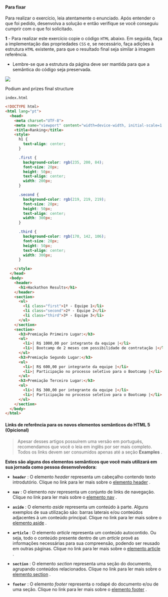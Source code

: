 #### Para fixar

Para realizar o exercício, leia atentamente o enunciado. Após entender o que foi pedido, desenvolva a solução e então verifique se você conseguiu cumprir com o que foi solicitado.

**1** - Para realizar este exercício copie o código  `HTML`  abaixo. Em seguida, faça a implementação das propriedades  `CSS`  e, se necessário, faça adições à estrutura  `HTML`  existente, para que o resultado final seja similar à imagem referência.

-   Lembre-se que a estrutura da página deve ser mantida para que a semântica do código seja preservada.

![](https://s3.us-east-2.amazonaws.com/assets.app.betrybe.com/fundamentals/html-css/images/podium-final-fdcdc425aade8216b9e3c4b0eab234fc.png)

Podium and prizes final structure

`index.html`

```html
<!DOCTYPE html>
<html lang="pt">
  <head>
    <meta charset="UTF-8">
    <meta name="viewport" content="width=device-width, initial-scale=1.0">
    <title>Ranking</title>
    <style>
      h1 {
        text-align: center;
      }

      .first {
        background-color: rgb(235, 200, 84);
        font-size: 20px;
        height: 50px;
        text-align: center;
        width: 200px;
      }

      .second {
        background-color: rgb(219, 219, 219);
        font-size: 20px;
        height: 50px;
        text-align: center;
        width: 300px;
      }

      .third {
        background-color: rgb(170, 142, 106);
        font-size: 20px;
        height: 50px;
        text-align: center;
        width: 300px;
      }

    </style>
  </head>
  <body>
    <header>
      <h1>Hackathon Results</h1>
    </header>
    <section>
      <ul>
        <li class="first">1º - Equipe 1</li>
        <li class="second">2º - Equipe 2</li>
        <li class="third">3º - Equipe 3</li>
      </ul>
    </section>
    <section>
      <h3>Premiação Primeiro Lugar:</h3>
      <ul>
        <li>| R$ 1000,00 por integrante da equipe |</li>
        <li>| Bootcamp de 2 meses com possibilidade de contratação |</li>
      </ul>
      <h3>Premiação Segundo Lugar:</h3>
      <ul>
        <li>| R$ 600,00 por integrante da equipe |</li>
        <li>| Participação no processo seletivo para o Bootcamp |</li>
      </ul>
      <h3>Premiação Terceiro Lugar:</h3>
      <ul>
        <li>| R$ 300,00 por integrante da equipe |</li>
        <li>| Participação no processo seletivo para o Bootcamp |</li>
      </ul>
    </section>
  </body>
</html>
```

#### Links de referência para os novos elementos semânticos do HTML 5 (Opicional)

> Apesar desses artigos possuírem uma versão em português, recomendamos que você o leia em inglês por ser mais completo. Todos os links devem ser consumidos apenas até a seção  **Examples** .

**Estes são alguns dos elementos semânticos que você mais utilizará em sua jornada como pessoa desenvolvedora:**

-   **`header`** : O elemento  _header_ representa um cabeçalho contendo texto introdutório. Clique no link para ler mais sobre o  [elemento header](https://developer.mozilla.org/en-US/docs/Web/HTML/Element/header) .
    
-   **`nav`** : O elemento  _nav_ representa um conjunto de links de navegação. Clique no link para ler mais sobre o  [elemento nav](https://developer.mozilla.org/en-US/docs/Web/HTML/Element/nav) .
    
-   **`aside`** : O elemento  _aside_ representa um conteúdo à parte. Alguns exemplos de sua utilização são: barras laterais e/ou conteúdos adjacentes à um conteúdo principal. Clique no link para ler mais sobre o  [elemento aside](https://developer.mozilla.org/en-US/docs/Web/HTML/Element/aside) .
    
-   **`article`** : O elemento  _article_ representa um conteúdo autocontido. Ou seja, todo o conteúdo presente dentro de um  _article_ provê as informações necessárias para sua compreensão, podendo ser reusado em outras páginas. Clique no link para ler mais sobre o  [elemento article](https://developer.mozilla.org/en-US/docs/Web/HTML/Element/article) .
    
-   **`section`** : O elemento  _section_ representa uma seção do documento, agrupando conteúdos relacionados. Clique no link para ler mais sobre o  [elemento section](https://developer.mozilla.org/en-US/docs/Web/HTML/Element/section) .
    
-   **`footer`** : O elemento  _footer_ representa o rodapé do documento e/ou de uma seção. Clique no link para ler mais sobre o  [elemento footer](https://developer.mozilla.org/en-US/docs/Web/HTML/Element/footer) .
